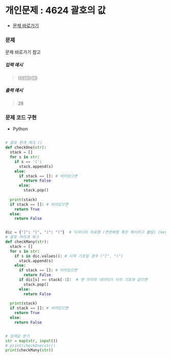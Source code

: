 # 개인문제 : 4624 괄호의 값
- [문제 바로가기](https://codeup.kr/problem.php?id=4624)

### 문제
  문제 바로가기 참고
##### 입력 예시
> (()[[]])([])
##### 출력 예시
> 28


### 문제 코드 구현
- Python
```python

# 괄호 한개 체크 ()
def checkOne(str):
  stack = []
  for s in str:
    if s == '(':
      stack.append(s)
    else:
      if stack == []: # 비어있으면
        return False
      else:
        stack.pop()
    
  print(stack)
  if stack == []: # 비어있으면
    return True
  else:
    return False


dic = {"]": "[", ")": "("}  # 딕셔너리 자료형 (연관배열 혹은 해시라고 불림) (key value)
# 괄호 여러개 체크  
def checkMany(str):
  stack = []
  for s in str:
    if s in dic.values(): # 시작 기호일 경우 ("[", "(")
      stack.append(s)
    else:
      if stack == []: # 비어있으면
        return False
      if dic[s] == stack[-1]:  # 맨 마지막 데이터가 시작 기호와 같으면
        stack.pop()
      else:
        return False
    
  print(stack)
  if stack == []: # 비어있으면
    return True
  else:
    return False


# 입력값 받기
str = map(str, input())
# print(checkOne(str))
print(checkMany(str))


```
